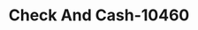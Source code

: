 ---
f_zip-code: 49783
f_state-code: MI
title: Check And Cash-10460
f_phone: 906-253-7000
f_city-only: Sault Sainte Marie
f_address: 1700 Ashmun Street Sault Sainte Marie
f_location-unique-id: '10460'
slug: check-and-cash-10460
updated-on: '2024-05-30T13:46:58.046Z'
created-on: '2024-05-30T13:36:59.803Z'
published-on: '2024-05-30T13:54:32.469Z'
f_city-state: cms/city/sault-sainte-marie-mi.md
f_company: cms/company/check-and-cash.md
f_state: cms/state/michigan.md
layout: '[payday-loan].html'
tags: payday-loan
---